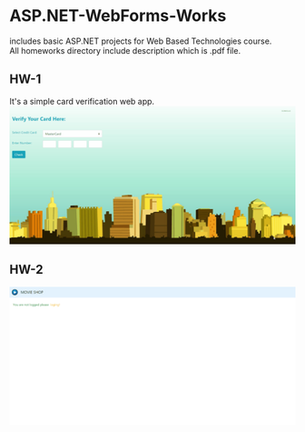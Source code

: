 # ASP.NET-WebForms-Works
includes basic ASP.NET projects for Web Based Technologies course. <br>
All homeworks directory include description which is .pdf file.<br>

## HW-1 
It's a simple card verification web app. <br>
![Alt Text](https://github.com/nursultanbolel/ASP.NET-WebForms-Works/blob/master/gifs/hw1Gift.gif)

## HW-2

![Alt Text](https://github.com/nursultanbolel/ASP.NET-WebForms-Works/blob/master/gifs/hw2Gift.gif)
